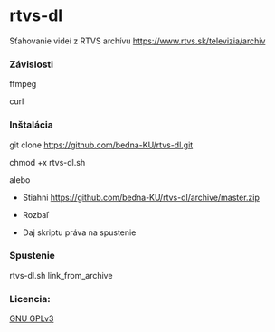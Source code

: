 # rtvs-dl

Sťahovanie videí z RTVS archívu
https://www.rtvs.sk/televizia/archiv

### Závislosti
ffmpeg

curl

### Inštalácia
git clone https://github.com/bedna-KU/rtvs-dl.git

chmod +x rtvs-dl.sh

alebo

* Stiahni https://github.com/bedna-KU/rtvs-dl/archive/master.zip

* Rozbaľ

* Daj skriptu práva na spustenie

### Spustenie
rtvs-dl.sh link_from_archive

### Licencia:
[GNU GPLv3](http://www.gnu.org/licenses/gpl-3.0.html)
